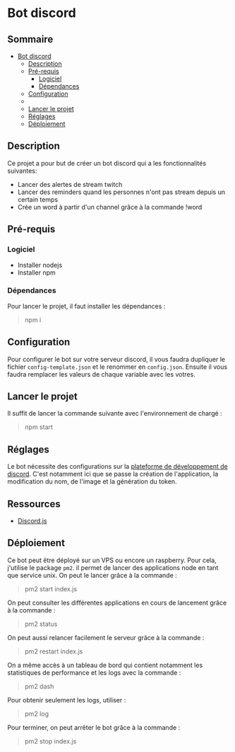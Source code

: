 # Bot discord

## Sommaire

- [Bot discord](#bot-discord)
  - [Description](#description)
  - [Pré-requis](#pré-requis)
    - [Logiciel](#logiciel)
    - [Dépendances](#dépendances)
  - [Configuration](#configuration)
  -
  - [Lancer le projet](#lancer-le-projet)
  - [Réglages](#réglages)
  - [Déploiement](#déploiement)

## Description

Ce projet a pour but de créer un bot discord qui a les fonctionnalités suivantes:

- Lancer des alertes de stream twitch
- Lancer des reminders quand les personnes n'ont pas stream depuis un certain temps
- Crée un word à partir d'un channel grâce à la commande !word

## Pré-requis

### Logiciel

- Installer nodejs
- Installer npm

### Dépendances

Pour lancer le projet, il faut installer les dépendances :

> npm i

## Configuration

Pour configurer le bot sur votre serveur discord, il vous faudra dupliquer le fichier `config-template.json` et le renommer en `config.json`.
Ensuite il vous faudra remplacer les valeurs de chaque variable avec les votres.

## Lancer le projet

Il suffit de lancer la commande suivante avec l'environnement de chargé :

> npm start

## Réglages

Le bot nécessite des configurations sur la [plateforme de développement de discord](https://discord.com/developers/applications).
C'est notamment ici que se passe la création de l'application, la modification du nom, de l'image et la génération du token.

## Ressources

- [Discord.js](https://discordjs.guide/)

## Déploiement

Ce bot peut être déployé sur un VPS ou encore un raspberry.
Pour cela, j'utilise le package `pm2`. il permet de lancer des applications node en tant que service unix.
On peut le lancer grâce à la commande :

> pm2 start index.js

On peut consulter les différentes applications en cours de lancement grâce à la commande :

> pm2 status

On peut aussi relancer facilement le serveur grâce à la commande :

> pm2 restart index.js

On a même accès à un tableau de bord qui contient notamment les statistiques de performance et les logs avec la commande :

> pm2 dash

Pour obtenir seulement les logs, utiliser :

> pm2 log

Pour terminer, on peut arrêter le bot grâce à la commande :

> pm2 stop index.js

